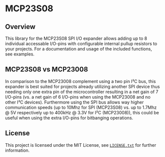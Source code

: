 # MCP23S08
## Overview
This library for the MCP23S08 SPI I/O expander allows adding up to 8 individual accessable I/O-pins with configurable internal pullup resistors to your projects. For a documentation and usage of the included functions, see examples.

## MCP23S08 vs MCP23008
In comparison to the MCP23008 complement using a two pin I²C bus, this expander is best suited for projects already utilizing another SPI device thus needing only one extra pin of the microcontroller resulting in a net gain of 7 I/O-pins (vs. a net gain of 6 I/O-pins when using the MCP23008 and no other I²C devices). Furthermore using the SPI bus allows way higher communication speeds (up to 10Mhz for SPI (MCP23S08) vs. up to 1.7Mhz @ 5V respectively up to 400kHz @ 3.3V for I²C (MCP23008)), this could be useful when using the extra I/O-pins for bitbanging operations.

## License
This project is licensed under the MIT License, see [`LICENSE.txt`](LICENSE.txt) for further information.
